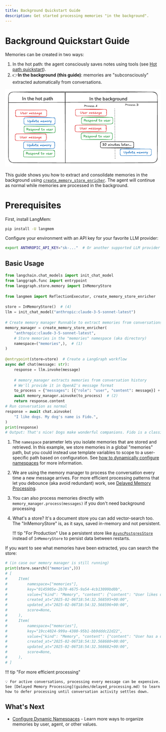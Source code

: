 ```yaml
---
title: Background Quickstart Guide
description: Get started processing memories "in the background".
---
```


# Background Quickstart Guide

Memories can be created in two ways:

1. In the hot path: the agent consciously saves notes using tools (see [Hot path quickstart](hot_path_quickstart.md)).
2. 👉**In the background (this guide)**: memories are "subconsciously" extracted automatically from conversations.

![Hot Path Quickstart Diagram](concepts/img/hot_path_vs_background.png)

This guide shows you how to extract and consolidate memories in the background using [`create_memory_store_enricher`](). The agent will continue as normal while memories are processed in the background.

# Prerequisites

First, install LangMem:

```bash
pip install -U langmem
```

Configure your environment with an API key for your favorite LLM provider:

```bash
export ANTHROPIC_API_KEY="sk-..."  # Or another supported LLM provider
```

## Basic Usage

```python
from langchain.chat_models import init_chat_model
from langgraph.func import entrypoint
from langgraph.store.memory import InMemoryStore

from langmem import ReflectionExecutor, create_memory_store_enricher

store = InMemoryStore()  # (4)
llm = init_chat_model("anthropic:claude-3-5-sonnet-latest")

# Create memory manager Runnable to extract memories from conversations
memory_manager = create_memory_store_enricher(
    "anthropic:claude-3-5-sonnet-latest",
    # Store memories in the "memories" namespace (aka directory)
    namespace=("memories",),  # (1)
)

@entrypoint(store=store)  # Create a LangGraph workflow
async def chat(message: str):
    response = llm.invoke(message)

    # memory_manager extracts memories from conversation history
    # We'll provide it in OpenAI's message format
    to_process = {"messages": [{"role": "user", "content": message}] + [response]}
    await memory_manager.ainvoke(to_process)  # (2)
    return response.content
# Run conversation as normal
response = await chat.ainvoke(
    "I like dogs. My dog's name is Fido.",
)
print(response)
# Output: That's nice! Dogs make wonderful companions. Fido is a classic dog name. What kind of dog is Fido?
```

1. The `namespace` parameter lets you isolate memories that are stored and retrieved. In this example, we store memories in a global "memories" path, but you could instead use template variables to scope to a user-specific path based on configuration. See [how to dynamically configure namespaces](guides/dynamically_configure_namespaces.md) for more information.

2. We are using the memory manager to process the conversation every time a new message arrives. For more efficient processing patterns that let you debounce (aka avoid redundant) work, see [Delayed Memory Processing](guides/delayed_processing.md).

3. You can also process memories directly with `memory_manager.process(messages)` if you don't need background processing

4. What's a store? It's a document store you can add vector-search too. The "InMemoryStore" is, as it says, saved in-memory and not persistent.

    !!! tip "For Production"
    Use a persistent store like [`AsyncPostgresStore`](https://langchain-ai.github.io/langgraph/reference/store/#langgraph.store.postgres.AsyncPostgresStore) instead of `InMemoryStore` to persist data between restarts.


If you want to see what memories have been extracted, you can search the store:

```python
# (in case our memory manager is still running)
print(store.search(("memories",)))
# [
#     Item(
#         namespace=["memories"],
#         key="0145905e-2b78-4675-9a54-4cb13099bd0b",
#         value={"kind": "Memory", "content": {"content": "User likes dogs as pets"}},
#         created_at="2025-02-06T18:54:32.568595+00:00",
#         updated_at="2025-02-06T18:54:32.568596+00:00",
#         score=None,
#     ),
#     Item(
#         namespace=["memories"],
#         key="19cc4024-999a-4380-95b1-bb9dddc22d22",
#         value={"kind": "Memory", "content": {"content": "User has a dog named Fido"}},
#         created_at="2025-02-06T18:54:32.568680+00:00",
#         updated_at="2025-02-06T18:54:32.568682+00:00",
#         score=None,
#     ),
# ]
```

!!! tip "For more efficient processing"

    💡 For active conversations, processing every message can be expensive. See [Delayed Memory Processing](guides/delayed_processing.md) to learn how to defer processing until conversation activity settles down.

## What's Next

- [Configure Dynamic Namespaces](guides/dynamically_configure_namespaces.md) - Learn more ways to organize memories by user, agent, or other values.
